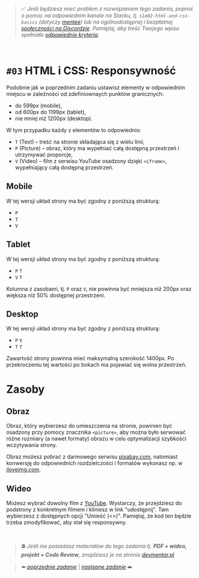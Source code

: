 > :white_check_mark: *Jeśli będziesz mieć problem z rozwiązaniem tego zadania, poproś o pomoc na odpowiednim kanale na Slacku, tj. `s1e02-html-and-css-basics` (dotyczy [mentee](https://devmentor.pl/mentoring-javascript/)) lub na ogólnodostępnej i bezpłatnej [społeczności na Discordzie](https://devmentor.pl/discord). Pamiętaj, aby treść Twojego wpisu spełniała [odpowiednie kryteria](https://devmentor.pl/jak-prosic-o-pomoc/).*

&nbsp;

# `#03` HTML i CSS: Responsywność

Podobnie jak w poprzednim zadaniu ustawisz elementy w odpowiednim miejscu w zależności od zdefiniownaych punktów granicznych:
- do 599px (mobile),
- od 600px do 1199px (tablet),
- nie mniej niż 1200px (desktop).

W tym przypadku każdy z elementów to odpowiednio:
- `T` (Text) – treść na stronie składająca się z wielu linii,
- `P` (Picture) – obraz, który ma wypełniać całą dostępną przestrzeń i utrzymywać proporcje,
- `V` (Video) – film z serwisu YouTube osadzony dzięki `<iframe>`, wypełniający całą dostępną przestrzeń.

## Mobile

W tej wersji układ strony ma być zgodny z poniższą strukturą:

- `P`
- `T`
- `V`

## Tablet

W tej wersji układ strony ma być zgodny z poniższą strukturą:

- `P` `T`
- `V` `T`

Kolumna z zasobami, tj. `P` oraz `V`, nie powinna być mniejsza niż 200px oraz większa niż 50% dostępnej przestrzeni.

## Desktop

W tej wersji układ strony ma być zgodny z poniższą strukturą:

- `P` `V`
- `T` `T`

Zawartość strony powinna mieć maksymalną szerokość 1400px. Po przekroczeniu tej wartości po bokach ma pojawiać się wolna przestrzeń.


# Zasoby

## Obraz

Obraz, który wybierzesz do umieszczenia na stronie, powinien być osadzony przy pomocy znacznika `<picture>`, aby można było serwować różne rozmiary (a nawet formaty) obrazu w celu optymalizacji szybkości wczytywania strony.

Obraz możesz pobrać z darmowego serwisu [pixabay.com](https://pixabay.com/pl/), natomiast konwersję do odpowiednich rozdzielczości i formatów wykonasz np. w  [iloveimg.com](https://www.iloveimg.com/).

## Wideo

Możesz wybrać dowolny film z [YouTube](https://www.youtube.com/). Wystarczy, że przejdziesz do podstrony z konkretnym filmem i kliniesz w link "udostępnij". Tam wybierzesz z dostępnych opcji "Umieść (<>)". Pamiętaj, że kod ten będzie trzeba zmodyfikować, aby stał się responsywny.


&nbsp;
> :no_entry: *Jeśli nie posiadasz materiałów do tego zadania tj. **PDF + wideo, projekt + Code Review**, znajdziesz je na stronie [devmentor.pl](https://devmentor.pl/workshop-html-and-css-rwd/)*

> :arrow_left: [*poprzednie zadanie*](./../02) | [*następne zadanie*](./../04) :arrow_right:
